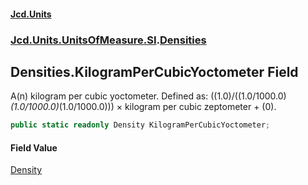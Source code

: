 #### [Jcd.Units](index.md 'index')
### [Jcd.Units.UnitsOfMeasure.SI](Jcd.Units.UnitsOfMeasure.SI.md 'Jcd.Units.UnitsOfMeasure.SI').[Densities](Densities.md 'Jcd.Units.UnitsOfMeasure.SI.Densities')

## Densities.KilogramPerCubicYoctometer Field

A(n) kilogram per cubic yoctometer. Defined as: ((1.0)/((1.0/1000.0)*(1.0/1000.0)*(1.0/1000.0))) × kilogram per cubic zeptometer + (0).

```csharp
public static readonly Density KilogramPerCubicYoctometer;
```

#### Field Value
[Density](Density.md 'Jcd.Units.UnitTypes.Density')